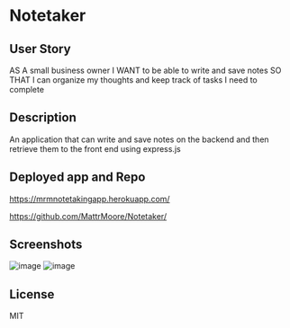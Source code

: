 # Notetaker
 
 ## User Story 
 AS A small business owner
I WANT to be able to write and save notes
SO THAT I can organize my thoughts and keep track of tasks I need to complete

## Description 
An application that can write and save notes on the backend and then retrieve them to the front end using express.js

## Deployed app and Repo
https://mrmnotetakingapp.herokuapp.com/

https://github.com/MattrMoore/Notetaker/

## Screenshots 
![image](https://github.com/MattrMoore/Notetaker/assets/114311012/661a167f-7d6b-441d-b5f2-72864fd6d70d)
![image](https://github.com/MattrMoore/Notetaker/assets/114311012/c73f26af-2112-4858-92cf-afb16fa4b5ae)

## License 
MIT

